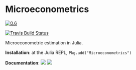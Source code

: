 # Microeconometrics

[![0.6](https://pkg.julialang.org/badges/Microeconometrics_0.6.svg)](http://pkg.julialang.org/?pkg=Microeconometrics)

[![Travis Build Status](https://travis-ci.org/lbittarello/Microeconometrics.jl.svg?branch=master)](https://travis-ci.org/lbittarello/Microeconometrics.jl/)

Microeconometric estimation in Julia.

**Installation**: at the Julia REPL, `Pkg.add("Microeconometrics")`

**Documentation**: [![][docs-stable-img]][docs-stable-url] [![][docs-latest-img]][docs-latest-url]

[docs-latest-img]: https://img.shields.io/badge/docs-latest-blue.svg
[docs-latest-url]: http://lbittarello.github.io/Microeconometris.jl/latest/

[docs-stable-img]: https://img.shields.io/badge/docs-stable-blue.svg
[docs-stable-url]: http://lbittarello.github.io/Microeconometris.jl/stable/
